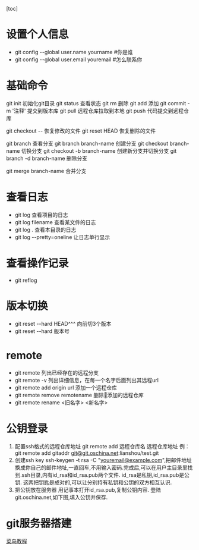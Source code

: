 [toc]
# 设置个人信息
- git config --global user.name yourname #你是谁
- git config --global user.email youremail #怎么联系你

# 基础命令
git init 初始化git目录
git status 查看状态
git rm 删除
git add 添加
git commit -m '注释' 提交到版本库
git pull 远程仓库拉取到本地
git push 代码提交到远程仓库

git checkout -- 恢复修改的文件
git reset HEAD  恢复删除的文件

git branch 查看分支
git branch branch-name 创建分支
git checkout branch-name 切换分支
git checkout -b branch-name 创建新分支并切换分支
git branch -d branch-name 删除分支

git merge branch-name 合并分支


# 查看日志
- git log 查看项目的日志
- git log filename 查看某文件的日志
- git log . 查看本目录的日志
- git log --pretty=oneline 让日志单行显示

# 查看操作记录
- git reflog

# 版本切换
- git reset --hard HEAD^^^ 向前切3个版本
- git reset --hard 版本号

# remote
- git remote 列出已经存在的远程分支
- git remote -v 列出详细信息，在每一个名字后面列出其远程url
- git remote add origin url 添加一个远程仓库
- git remote remove remotename 删除添加的远程仓库
- git remote rename <旧名字> <新名字>

# 公钥登录
1. 配置ssh格式的远程仓库地址
git remote add 远程仓库名 远程仓库地址
例：git remote add gitaddr git@git.oschina.net:lianshou/test.git
2. 创建ssh key
ssh-keygen -t rsa -C "youremail@example.com",把邮件地址换成你自己的邮件地址,一直回车,不用输入密码.完成后,可以在用户主目录里找 到.ssh目录,内有id_rsa和id_rsa.pub两个文件. id_rsa是私钥,id_rsa.pub是公钥. 这两把钥匙是成对的,可以让分别持有私钥和公钥的双方相互认识.
3. 把公钥放在服务器 用记事本打开id_rsa.pub,复制公钥内容. 登陆git.oschina.net,如下图,填入公钥并保存.

# git服务器搭建
[菜鸟教程](http://www.runoob.com/git/git-server.html)
